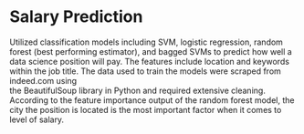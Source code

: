 # Salary Prediction

Utilized classification models including SVM, logistic regression, random forest (best performing estimator),
and bagged SVMs to predict how well a data science position will pay.  The features include
location and keywords within the job title.  The data used to train the models were scraped from indeed.com using  
the BeautifulSoup library in Python and required extensive cleaning.  According to the feature importance
output of the random forest model, the city the position is located is the most important factor when it 
comes to level of salary.
